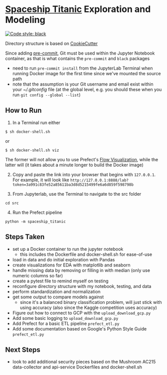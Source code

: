 # [Spaceship Titanic](https://www.kaggle.com/competitions/spaceship-titanic/overview) Exploration and Modeling

[![Code style: black](https://img.shields.io/badge/code%20style-black-000000.svg)](https://github.com/psf/black)

Directory structure is based on [CookieCutter](https://drivendata.github.io/cookiecutter-data-science/)

Since adding [pre-commit](https://pre-commit.com/), Git must be used within the Jupyter Notebook container, as that is what contains the `pre-commit` and `black` packages
* need to run `pre-commit install` from the JupyterLab Terminal when running Docker image for the first time since we've mounted the source path
* note that the assumption is your Git username and email exist within your *~/.gitconfig* file (at the global level, e.g. you should these when you run `git config --global --list`)

## How to Run

1. In a Terminal run either

```
$ sh docker-shell.sh
```

or

```
$ sh docker-shell.sh viz
```

The former will not allow you to use Prefect's [Flow Visualization](https://docs.prefect.io/core/advanced_tutorials/visualization.html), while the latter will (it takes about a minute longer to build the Docker image)

2. Copy and paste the link into your browser that begins with `127.0.0.1`. For example, it will look like `http://127.0.0.1:8888/lab?token=3a991c83fe52a85611ba3d8d5215499fe6a6d859f598798b`

3. From Jupyterlab, use the Terminal to navigate to the src folder

```
cd src
```

4. Run the Prefect pipeline

```
python -m spaceship_titanic
```

## Steps Taken

* set up a Docker container to run the jupyter notebook
	* this includes the Dockerfile and docker-shell.sh for ease-of-use
* load in data and do initial exploration with Pandas
* create visualizations for EDA with matplotlib and seaborn
* handle missing data by removing or filling in with median (only use numeric columns so far)
* create a pytest file to remind myself on testing
* reconfigure directory structure with my notebook, testing, and data
* perform standardization and normalization
* get some output to compare models against
	* since it's a balanced binary classification problem, will just stick with using accuracy (also since the Kaggle competition uses accuracy)
* Figure out how to connect to GCP with the `upload_download_gcp.py`
* Add some basic logging to `upload_download_gcp.py`
* Add Prefect for a basic ETL pipeline `prefect_etl.py`
* Add some documentation based on Google's Python Style Guide `prefect_etl.py`

## Next Steps
* look to add additional security pieces based on the Mushroom AC215 data-collector and api-service Dockerfiles and docker-shell.sh

